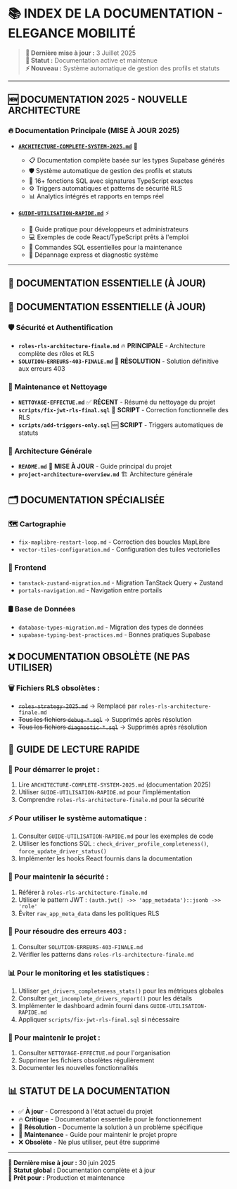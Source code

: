 # 📚 INDEX DE LA DOCUMENTATION - ELEGANCE MOBILITÉ

> **📅 Dernière mise à jour :** 3 Juillet 2025  
> **🎯 Statut :** Documentation active et maintenue  
> **⚡ Nouveau :** Système automatique de gestion des profils et statuts

---

## 🆕 **DOCUMENTATION 2025 - NOUVELLE ARCHITECTURE**

### **🔥 Documentation Principale (MISE À JOUR 2025)**
- **[`ARCHITECTURE-COMPLETE-SYSTEM-2025.md`](./ARCHITECTURE-COMPLETE-SYSTEM-2025.md)** 🌟
  - 📋 Documentation complète basée sur les types Supabase générés
  - 🛡️ Système automatique de gestion des profils et statuts
  - 🔧 16+ fonctions SQL avec signatures TypeScript exactes
  - ⚙️ Triggers automatiques et patterns de sécurité RLS
  - 📊 Analytics intégrés et rapports en temps réel

- **[`GUIDE-UTILISATION-RAPIDE.md`](./GUIDE-UTILISATION-RAPIDE.md)** ⚡
  - 🚀 Guide pratique pour développeurs et administrateurs
  - 💻 Exemples de code React/TypeScript prêts à l'emploi
  - 🔧 Commandes SQL essentielles pour la maintenance
  - 🐛 Dépannage express et diagnostic système

---

## 🎯 **DOCUMENTATION ESSENTIELLE (À JOUR)**

## 🎯 **DOCUMENTATION ESSENTIELLE (À JOUR)**

### **🛡️ Sécurité et Authentification**
- **`roles-rls-architecture-finale.md`** 🔥 **PRINCIPALE** - Architecture complète des rôles et RLS
- **`SOLUTION-ERREURS-403-FINALE.md`** 🎯 **RÉSOLUTION** - Solution définitive aux erreurs 403

### **🧹 Maintenance et Nettoyage**
- **`NETTOYAGE-EFFECTUE.md`** ✅ **RÉCENT** - Résumé du nettoyage du projet
- **`scripts/fix-jwt-rls-final.sql`** 🔧 **SCRIPT** - Correction fonctionnelle des RLS
- **`scripts/add-triggers-only.sql`** 🆕 **SCRIPT** - Triggers automatiques de statuts

### **📁 Architecture Générale**
- **`README.md`** 📖 **MISE À JOUR** - Guide principal du projet
- **`project-architecture-overview.md`** 🏗️ Architecture générale

## 🗂️ **DOCUMENTATION SPÉCIALISÉE**

### **🗺️ Cartographie**
- `fix-maplibre-restart-loop.md` - Correction des boucles MapLibre
- `vector-tiles-configuration.md` - Configuration des tuiles vectorielles

### **📱 Frontend**
- `tanstack-zustand-migration.md` - Migration TanStack Query + Zustand
- `portals-navigation.md` - Navigation entre portails

### **🛢️ Base de Données**
- `database-types-migration.md` - Migration des types de données
- `supabase-typing-best-practices.md` - Bonnes pratiques Supabase

## ❌ **DOCUMENTATION OBSOLÈTE (NE PAS UTILISER)**

### **🗑️ Fichiers RLS obsolètes :**
- ~~`roles-strategy-2025.md`~~ → Remplacé par `roles-rls-architecture-finale.md`
- ~~Tous les fichiers `debug-*.sql`~~ → Supprimés après résolution
- ~~Tous les fichiers `diagnostic-*.sql`~~ → Supprimés après résolution

## 🎯 **GUIDE DE LECTURE RAPIDE**

### **🚀 Pour démarrer le projet :**
1. Lire `ARCHITECTURE-COMPLETE-SYSTEM-2025.md` (documentation 2025)
2. Utiliser `GUIDE-UTILISATION-RAPIDE.md` pour l'implémentation
3. Comprendre `roles-rls-architecture-finale.md` pour la sécurité

### **⚡ Pour utiliser le système automatique :**
1. Consulter `GUIDE-UTILISATION-RAPIDE.md` pour les exemples de code
2. Utiliser les fonctions SQL : `check_driver_profile_completeness()`, `force_update_driver_status()`
3. Implémenter les hooks React fournis dans la documentation

### **🔧 Pour maintenir la sécurité :**
1. Référer à `roles-rls-architecture-finale.md`
2. Utiliser le pattern JWT : `(auth.jwt() ->> 'app_metadata')::jsonb ->> 'role'`
3. Éviter `raw_app_meta_data` dans les politiques RLS

### **🐛 Pour résoudre des erreurs 403 :**
1. Consulter `SOLUTION-ERREURS-403-FINALE.md`
2. Vérifier les patterns dans `roles-rls-architecture-finale.md`

### **📊 Pour le monitoring et les statistiques :**
1. Utiliser `get_drivers_completeness_stats()` pour les métriques globales
2. Consulter `get_incomplete_drivers_report()` pour les détails
3. Implémenter le dashboard admin fourni dans `GUIDE-UTILISATION-RAPIDE.md`
3. Appliquer `scripts/fix-jwt-rls-final.sql` si nécessaire

### **🧹 Pour maintenir le projet :**
1. Consulter `NETTOYAGE-EFFECTUE.md` pour l'organisation
2. Supprimer les fichiers obsolètes régulièrement
3. Documenter les nouvelles fonctionnalités

## 📊 **STATUT DE LA DOCUMENTATION**

- ✅ **À jour** - Correspond à l'état actuel du projet
- 🔥 **Critique** - Documentation essentielle pour le fonctionnement
- 🎯 **Résolution** - Documente la solution à un problème spécifique
- 🧹 **Maintenance** - Guide pour maintenir le projet propre
- ❌ **Obsolète** - Ne plus utiliser, peut être supprimé

---

**📅 Dernière mise à jour :** 30 juin 2025  
**🎯 Statut global :** Documentation complète et à jour  
**🚀 Prêt pour :** Production et maintenance
